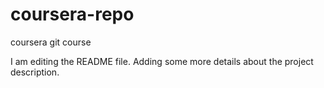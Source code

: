 # coursera-repo
coursera git course

I am editing the README file. Adding some more details about the project description.

